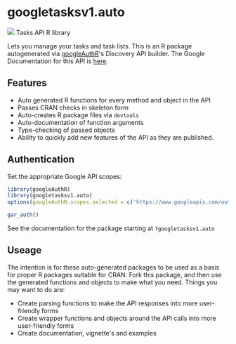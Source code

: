 # googletasksv1.auto
![](https://www.google.com/images/icons/product/tasks-32.png)
Tasks API R library

Lets you manage your tasks and task lists.
This is an R package autogenerated via [googleAuthR](http://code.markedmondson.me/googleAuthR)'s Discovery API builder. 
The Google Documentation for this API is [here](https://developers.google.com/google-apps/tasks/firstapp).

## Features 
 * Auto generated R functions for every method and object in the API
 * Passes CRAN checks in skeleton form
 * Auto-creates R package files via `devtools`
 * Auto-documentation of function arguments
 * Type-checking of passed objects
 * Ability to quickly add new features of the API as they are published.

## Authentication
Set the appropriate Google API scopes:

```r
library(googleAuthR)
library(googletasksv1.auto)
options(googleAuthR.scopes.selected = c('https://www.googleapis.com/auth/tasks', 'https://www.googleapis.com/auth/tasks.readonly'))

gar_auth()
```
 See the documentation for the package starting at `?googletasksv1.auto`
## Useage
The intention is for these auto-generated packages to be used as a basis for proper R packages suitable for CRAN.
Fork this package, and then use the generated functions and objects to make what you need.
Things you may want to do are:
* Create parsing functions to make the API responses into more user-friendly forms
* Create wrapper functions and objects around the API calls into more user-friendly forms
* Create documentation, vignette's and examples

